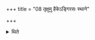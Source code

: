 +++
title = "08 तृक्षुमु हैकेऽङ्गिरसः स्थाने"

+++

<details><summary>थिते</summary>

तृक्षुमु हैकेऽङ्गिरसः स्थाने । तार्क्ष्य भार्म्यश्व मौद्गल्येति । मुद्गलवद्भृम्यश्ववत्तृक्षुवदिति ८
</details>
